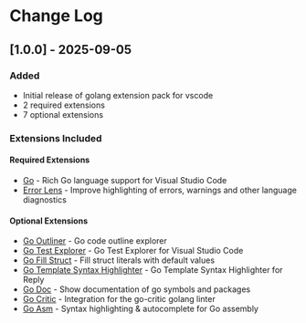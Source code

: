 # Change Log

## [1.0.0] - 2025-09-05

### Added

- Initial release of golang extension pack for vscode
- 2 required extensions
- 7 optional extensions

### Extensions Included

#### Required Extensions

- [Go](https://marketplace.visualstudio.com/items?itemName=golang.go) - Rich Go language support for Visual Studio Code
- [Error Lens](https://marketplace.visualstudio.com/items?itemName=usernamehw.errorlens) - Improve highlighting of errors, warnings and other language diagnostics

#### Optional Extensions

- [Go Outliner](https://marketplace.visualstudio.com/items?itemName=766b.go-outliner) - Go code outline explorer
- [Go Test Explorer](https://marketplace.visualstudio.com/items?itemName=premparihar.gotestexplorer) - Go Test Explorer for Visual Studio Code
- [Go Fill Struct](https://marketplace.visualstudio.com/items?itemName=davidbarratt.go-fill-struct) - Fill struct literals with default values
- [Go Template Syntax Highlighter](https://marketplace.visualstudio.com/items?itemName=karyan40024.gotmpl-syntax-highlighter) - Go Template Syntax Highlighter for Reply
- [Go Doc](https://marketplace.visualstudio.com/items?itemName=msyrus.go-doc) - Show documentation of go symbols and packages
- [Go Critic](https://marketplace.visualstudio.com/items?itemName=neverik.go-critic) - Integration for the go-critic golang linter
- [Go Asm](https://marketplace.visualstudio.com/items?itemName=quillaja.goasm) - Syntax highlighting &amp; autocomplete for Go assembly
